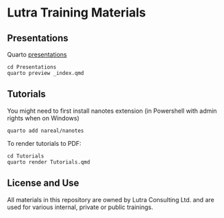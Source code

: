 # Lutra Training Materials

## Presentations

Quarto [presentations](https://quarto.org/docs/presentations/)

```
cd Presentations
quarto preview _index.qmd
```

## Tutorials
You might need to first install nanotes extension (in Powershell with admin rights when on Windows) 

```
quarto add nareal/nanotes
```

To render tutorials to PDF:

```
cd Tutorials
quarto render Tutorials.qmd
```


## License and Use

All materials in this repository are owned by Lutra Consulting Ltd. and are used for various internal, private or public trainings. 